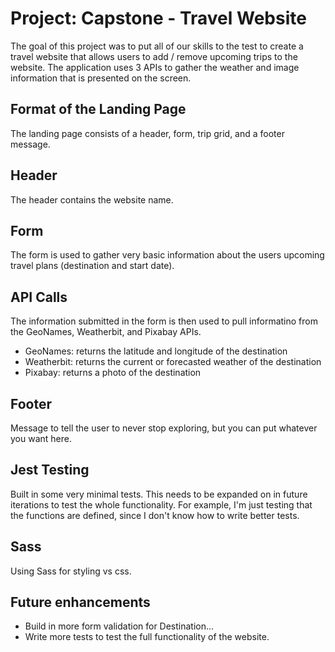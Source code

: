 # Project: Capstone - Travel Website
The goal of this project was to put all of our skills to the test to create a travel website that allows users to add / remove upcoming trips to the website. The application uses 3 APIs to gather the weather and image information that is presented on the screen. 


## Format of the Landing Page

The landing page consists of a header, form, trip grid, and a footer message.


## Header

The header contains the website name.


## Form

The form is used to gather very basic information about the users upcoming travel plans (destination and start date).


## API Calls

The information submitted in the form is then used to pull informatino from the GeoNames, Weatherbit, and Pixabay APIs. 

- GeoNames: returns the latitude and longitude of the destination
- Weatherbit: returns the current or forecasted weather of the destination
- Pixabay: returns a photo of the destination


## Footer

Message to tell the user to never stop exploring, but you can put whatever you want here.


## Jest Testing

Built in some very minimal tests. This needs to be expanded on in future iterations to test the whole functionality. For example, I'm just testing that the functions are defined, since I don't know how to write better tests.


## Sass

Using Sass for styling vs css.


## Future enhancements

- Build in more form validation for Destination... 
- Write more tests to test the full functionality of the website.